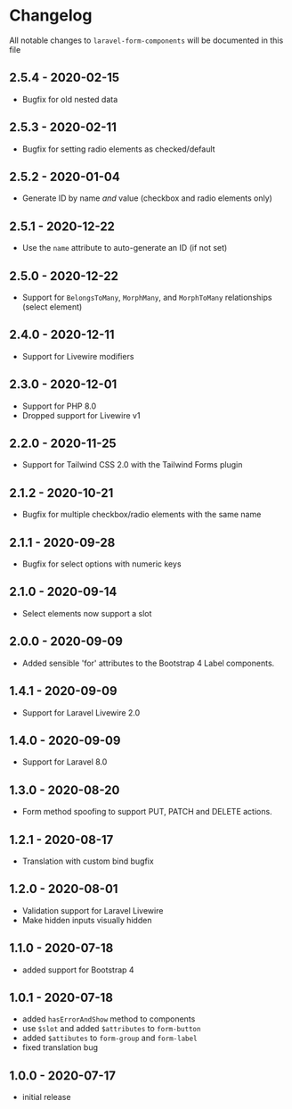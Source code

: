 # Changelog

All notable changes to `laravel-form-components` will be documented in this file

## 2.5.4 - 2020-02-15

- Bugfix for old nested data

## 2.5.3 - 2020-02-11

- Bugfix for setting radio elements as checked/default

## 2.5.2 - 2020-01-04

- Generate ID by name *and* value (checkbox and radio elements only)

## 2.5.1 - 2020-12-22

- Use the `name` attribute to auto-generate an ID (if not set)

## 2.5.0 - 2020-12-22

- Support for `BelongsToMany`, `MorphMany`, and `MorphToMany` relationships (select element)

## 2.4.0 - 2020-12-11

- Support for Livewire modifiers

## 2.3.0 - 2020-12-01

- Support for PHP 8.0
- Dropped support for Livewire v1

## 2.2.0 - 2020-11-25

- Support for Tailwind CSS 2.0 with the Tailwind Forms plugin

## 2.1.2 - 2020-10-21

- Bugfix for multiple checkbox/radio elements with the same name

## 2.1.1 - 2020-09-28

- Bugfix for select options with numeric keys

## 2.1.0 - 2020-09-14

- Select elements now support a slot

## 2.0.0 - 2020-09-09

- Added sensible 'for' attributes to the Bootstrap 4 Label components.

## 1.4.1 - 2020-09-09

- Support for Laravel Livewire 2.0

## 1.4.0 - 2020-09-09

- Support for Laravel 8.0

## 1.3.0 - 2020-08-20

- Form method spoofing to support PUT, PATCH and DELETE actions.

## 1.2.1 - 2020-08-17

- Translation with custom bind bugfix

## 1.2.0 - 2020-08-01

- Validation support for Laravel Livewire
- Make hidden inputs visually hidden

## 1.1.0 - 2020-07-18

- added support for Bootstrap 4

## 1.0.1 - 2020-07-18

- added `hasErrorAndShow` method to components
- use `$slot` and added `$attributes` to `form-button`
- added `$attibutes` to `form-group` and `form-label`
- fixed translation bug

## 1.0.0 - 2020-07-17

- initial release
